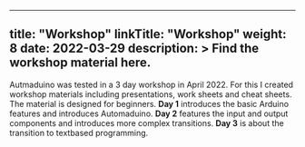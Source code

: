 
---
title: "Workshop"
linkTitle: "Workshop"
weight: 8
date: 2022-03-29
description: >
  Find the workshop material here. 
---

Autmaduino was tested in a 3 day workshop in April 2022. For this I created workshop materials including presentations, work sheets and cheat sheets. The material is designed for beginners. **Day 1** introduces the basic Arduino features and introduces Automaduino. **Day 2** features the input and output components and introduces more complex transitions. **Day 3** is about the transition to textbased programming. 
